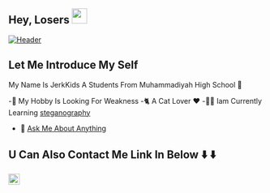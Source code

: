 <!-- List Of Websites-->
[github]: https://github.com/jerkkids
[telegram]: https://t.me/jerkkids
[twitter]: https://www.twitter.com/jerkkids
[reddit]: https://www.reddit.com/user/jerkkids
[etherium]: https://link.trustwallet.com/send?coin=60&address=0x85c394b1Ee957C0CA43EFB4fC6F9AcEc3fC8CA60
[instagram]: https://www.instagram.com/aditya__shakya
[gmail]: dekxter1111@gmail.com
[linkedin]: https://www.buymeacoffee.com/adi1090x
[discord]: https://ko-fi.com/adi1090x
[dana]: https://www.paypal.com/cgi-bin/webscr?cmd=_s-xclick&hosted_button_id=U3VK2SSVQWAPN
[bitcoin]: https://rebrand.ly/donatejerk

## Hey, Losers <img src="https://raw.githubusercontent.com/MartinHeinz/MartinHeinz/master/wave.gif" width="30px">
[![Header](https://raw.githubusercontent.com/JerkKids/master/JerkKids/wuwu.png "Header")](https://github.com/JerkKids)
## Let Me Introduce My Self
My Name Is JerkKids A Students From Muhammadiyah High School 🏫

-👨 My Hobby Is Looking For Weakness
-🐈 A Cat Lover ❤️
-🌱🐺 Iam Currently Learning [steganography](https://stegosploit.info.com)
- 💬 [Ask Me About Anything](https://github.com/JerkKids/ask)

## U Can Also Contact Me Link In Below ⬇️ ⬇️

[<img align="left" alt="JerkKids | Bitcoin" width="22px" src="https://rebrand.ly/donatejerk" />][bitcoin]

